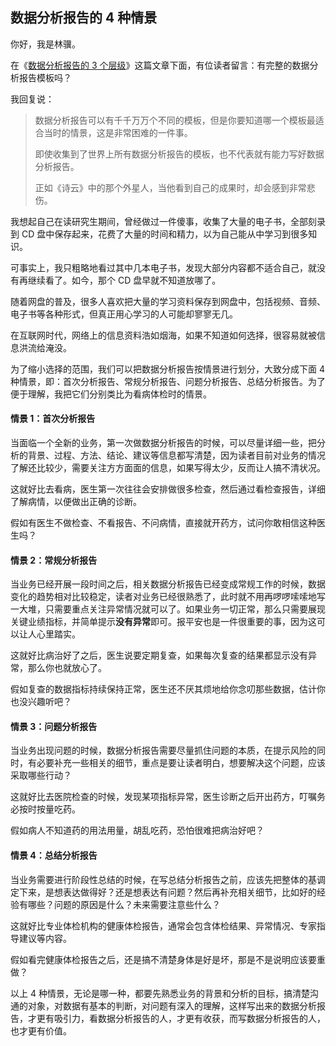 ## 数据分析报告的 4 种情景

你好，我是林骥。

在《[数据分析报告的 3 个层级](https://mp.weixin.qq.com/s/MH88fowE4HM2Dn2-YDjcnw)》这篇文章下面，有位读者留言：有完整的数据分析报告模板吗？

我回复说：

> 数据分析报告可以有千千万万个不同的模板，但是你要知道哪一个模板最适合当时的情景，这是非常困难的一件事。
>
> 即使收集到了世界上所有数据分析报告的模板，也不代表就有能力写好数据分析报告。
>
> 正如《诗云》中的那个外星人，当他看到自己的成果时，却会感到非常悲伤。
>

我想起自己在读研究生期间，曾经做过一件傻事，收集了大量的电子书，全部刻录到 CD 盘中保存起来，花费了大量的时间和精力，以为自己能从中学习到很多知识。

可事实上，我只粗略地看过其中几本电子书，发现大部分内容都不适合自己，就没有再继续看了。如今，那个 CD 盘早就不知道放哪了。

随着网盘的普及，很多人喜欢把大量的学习资料保存到网盘中，包括视频、音频、电子书等各种形式，但真正用心学习的人可能却寥寥无几。

在互联网时代，网络上的信息资料浩如烟海，如果不知道如何选择，很容易就被信息洪流给淹没。

为了缩小选择的范围，我们可以把数据分析报告按情景进行划分，大致分成下面 4 种情景，即：首次分析报告、常规分析报告、问题分析报告、总结分析报告。为了便于理解，我把它们分别类比为看病体检时的情景。

#### 情景 1：首次分析报告

当面临一个全新的业务，第一次做数据分析报告的时候，可以尽量详细一些，把分析的背景、过程、方法、结论、建议等信息都写清楚，因为读者目前对业务的情况了解还比较少，需要关注方方面面的信息，如果写得太少，反而让人搞不清状况。

这就好比去看病，医生第一次往往会安排做很多检查，然后通过看检查报告，详细了解病情，以便做出正确的诊断。

假如有医生不做检查、不看报告、不问病情，直接就开药方，试问你敢相信这种医生吗？

#### 情景 2：常规分析报告

当业务已经开展一段时间之后，相关数据分析报告已经变成常规工作的时候，数据变化的趋势相对比较稳定，读者对业务已经很熟悉了，此时就不用再啰啰嗦嗦地写一大堆，只需要重点关注异常情况就可以了。如果业务一切正常，那么只需要展现关键业绩指标，并简单提示**没有异常**即可。报平安也是一件很重要的事，因为这可以让人心里踏实。

这就好比病治好了之后，医生说要定期复查，如果每次复查的结果都显示没有异常，那么你也就放心了。

假如复查的数据指标持续保持正常，医生还不厌其烦地给你念叨那些数据，估计你也没兴趣听吧？

#### 情景 3：问题分析报告

当业务出现问题的时候，数据分析报告需要尽量抓住问题的本质，在提示风险的同时，有必要补充一些相关的细节，重点是要让读者明白，想要解决这个问题，应该采取哪些行动？

这就好比去医院检查的时候，发现某项指标异常，医生诊断之后开出药方，叮嘱务必按时按量吃药。

假如病人不知道药的用法用量，胡乱吃药，恐怕很难把病治好吧？

#### 情景 4：总结分析报告

当业务需要进行阶段性总结的时候，在写总结分析报告之前，应该先把整体的基调定下来，是想表达做得好？还是想表达有问题？然后再补充相关细节，比如好的经验有哪些？问题的原因是什么？未来需要注意些什么？

这就好比专业体检机构的健康体检报告，通常会包含体检结果、异常情况、专家指导建议等内容。

假如看完健康体检报告之后，还是搞不清楚身体是好是坏，那是不是说明应该要重做？

以上 4 种情景，无论是哪一种，都要先熟悉业务的背景和分析的目标，搞清楚沟通的对象，对数据有基本的判断，对问题有深入的理解，这样写出来的数据分析报告，才更有吸引力，看数据分析报告的人，才更有收获，而写数据分析报告的人，也才更有价值。

